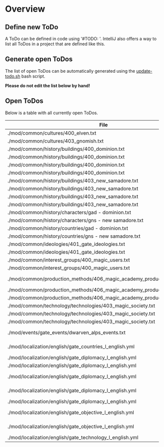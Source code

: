 # Overview

## Define new ToDo

A ToDo can be defined in code using '#TODO: <text>'.
IntelliJ also offers a way to list all ToDos in a project that are defined like this.

## Generate open ToDos

The list of open ToDos can be automatically generated using the [update-todo.sh](../script/update-todo.sh) bash script.

**Please do not edit the list below by hand!**

## Open ToDos

Below is a table with all currently open ToDos.

[//]: # (TODO-START)

| File | Line | ToDo |
| ---- | ---- | ---- |
| ./mod/common/cultures/400_elven.txt | 2 |  Define custom culture (Currently copy of german) |
| ./mod/common/cultures/403_gnomish.txt | 2 |  Define custom culture (Currently copy of dwarven) |
| ./mod/common/history/buildings/400_dominion.txt | 17 |  Add GAD buildings in STATE_NORTH_ANGOLA |
| ./mod/common/history/buildings/400_dominion.txt | 22 |  Add GAD buildings in STATE_EAST_ANGOLA |
| ./mod/common/history/buildings/400_dominion.txt | 32 |  Add GAD buildings in STATE_SOUTH_ANGOLA |
| ./mod/common/history/buildings/400_dominion.txt | 5 |  Add GAD buildings in STATE_ZAMBIA |
| ./mod/common/history/buildings/403_new_samadore.txt | 14 |  Add GNS buildings in STATE_WESTERN_NEW_GUINEA |
| ./mod/common/history/buildings/403_new_samadore.txt | 19 |  Add GNS buildings in STATE_EASTERN_NEW_GUINEA |
| ./mod/common/history/buildings/403_new_samadore.txt | 38 |  Add GNS buildings in STATE_MOLUCCAS |
| ./mod/common/history/buildings/403_new_samadore.txt | 43 |  Add GNS buildings in STATE_BOUGAINVILLE |
| ./mod/common/history/characters/gad - dominion.txt | 1 |  Add proper characters |
| ./mod/common/history/characters/gns - new samadore.txt | 4 | # TODO: Add gnomish name here |
| ./mod/common/history/countries/gad - dominion.txt | 3 |  Define laws and technology for GAD |
| ./mod/common/history/countries/gns - new samadore.txt | 3 |  Define laws and technology for GNS |
| ./mod/common/ideologies/401_gate_ideologies.txt | 2 | # TODO: Create icon for ideology_militarist |
| ./mod/common/ideologies/401_gate_ideologies.txt | 52 | # TODO: Add wanted laws to ideology_magic_hopeful |
| ./mod/common/interest_groups/400_magic_users.txt | 244 | # TODO: Add leader in magic check |
| ./mod/common/interest_groups/400_magic_users.txt | 47 | # TODO: Create elven dominion magic user ig traits |
| ./mod/common/production_methods/406_magic_academy_production_methods.txt | 124 |  Find proper logo for pm_university_advanced_magic_research |
| ./mod/common/production_methods/406_magic_academy_production_methods.txt | 92 |  Find proper logo for pm_university_no_magic_research |
| ./mod/common/production_methods/406_magic_academy_production_methods.txt | 97 |  Find proper logo for pm_university_simple_magic_research |
| ./mod/common/technology/technologies/403_magic_society.txt | 63 |  Implement gate_expeditions technology |
| ./mod/common/technology/technologies/403_magic_society.txt | 66 |  Add proper logo for gate_expeditions |
| ./mod/common/technology/technologies/403_magic_society.txt | 98 |  Add proper logo for magic_technology_integration |
| ./mod/events/gate_events/dwarven_alps_events.txt | 52 |  Create custom video for event dwarven_alps.2 (Digging Dwarven Tunnels) |
| ./mod/localization/english/gate_countries_l_english.yml | 13 |  Add proper flavor text GNG_FLAVOR_TEXT (New Samadore) |
| ./mod/localization/english/gate_diplomacy_l_english.yml | 14 |  Create demand_magic_knowledge_action_propose_name |
| ./mod/localization/english/gate_diplomacy_l_english.yml | 15 |  Create demand_magic_knowledge_action_break_name |
| ./mod/localization/english/gate_diplomacy_l_english.yml | 16 |  Create demand_magic_knowledge_action_notification_break_name |
| ./mod/localization/english/gate_diplomacy_l_english.yml | 17 |  Create demand_magic_knowledge_action_notification_break_desc |
| ./mod/localization/english/gate_diplomacy_l_english.yml | 18 |  Create demand_magic_knowledge_pact_desc |
| ./mod/localization/english/gate_objective_l_english.yml | 22 |  Flesh out a proper description for je_obj_magic_knowledge_desc |
| ./mod/localization/english/gate_objective_l_english.yml | 25 |  Flesh out a proper description for je_obj_magic_academy_desc |
| ./mod/localization/english/gate_technology_l_english.yml | 31 |  Write description for gnomish_support_desc |

[//]: # (TODO-END)